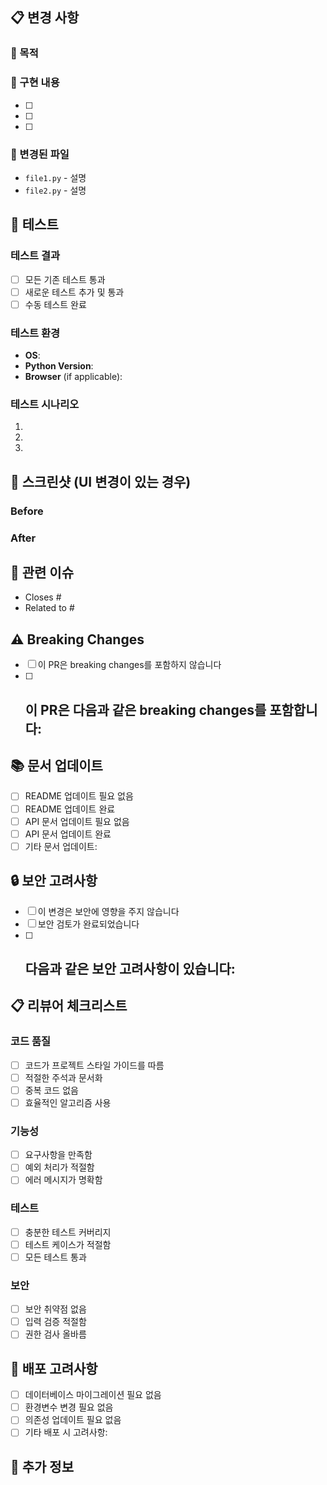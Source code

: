 ## 📋 변경 사항

<!-- 이 PR에서 변경된 내용을 간략하게 설명해주세요 -->

### 🎯 목적

<!-- 이 변경이 필요한 이유를 설명해주세요 -->

### 🔧 구현 내용

<!-- 어떤 것들이 구현되었는지 나열해주세요 -->

- [ ]
- [ ]
- [ ]

### 📁 변경된 파일

<!-- 주요 변경 파일들을 나열해주세요 -->

- `file1.py` - 설명
- `file2.py` - 설명

## 🧪 테스트

### 테스트 결과

- [ ] 모든 기존 테스트 통과
- [ ] 새로운 테스트 추가 및 통과
- [ ] 수동 테스트 완료

### 테스트 환경

<!-- 테스트한 환경을 명시해주세요 -->

- **OS**:
- **Python Version**:
- **Browser** (if applicable):

### 테스트 시나리오

<!-- 어떤 시나리오들을 테스트했는지 설명해주세요 -->

1.
2.
3.

## 📸 스크린샷 (UI 변경이 있는 경우)

<!-- 변경 전후 스크린샷을 첨부해주세요 -->

### Before

<!-- 변경 전 스크린샷 -->

### After

<!-- 변경 후 스크린샷 -->

## 🔗 관련 이슈

<!-- 관련된 이슈가 있다면 링크해주세요 -->

- Closes #
- Related to #

## ⚠️ Breaking Changes

<!-- Breaking changes가 있다면 설명해주세요 -->

- [ ] 이 PR은 breaking changes를 포함하지 않습니다
- [ ] ## 이 PR은 다음과 같은 breaking changes를 포함합니다:

## 📚 문서 업데이트

- [ ] README 업데이트 필요 없음
- [ ] README 업데이트 완료
- [ ] API 문서 업데이트 필요 없음
- [ ] API 문서 업데이트 완료
- [ ] 기타 문서 업데이트:

## 🔒 보안 고려사항

- [ ] 이 변경은 보안에 영향을 주지 않습니다
- [ ] 보안 검토가 완료되었습니다
- [ ] ## 다음과 같은 보안 고려사항이 있습니다:

## 📋 리뷰어 체크리스트

<!-- 리뷰어가 확인해야 할 항목들 -->

### 코드 품질

- [ ] 코드가 프로젝트 스타일 가이드를 따름
- [ ] 적절한 주석과 문서화
- [ ] 중복 코드 없음
- [ ] 효율적인 알고리즘 사용

### 기능성

- [ ] 요구사항을 만족함
- [ ] 예외 처리가 적절함
- [ ] 에러 메시지가 명확함

### 테스트

- [ ] 충분한 테스트 커버리지
- [ ] 테스트 케이스가 적절함
- [ ] 모든 테스트 통과

### 보안

- [ ] 보안 취약점 없음
- [ ] 입력 검증 적절함
- [ ] 권한 검사 올바름

## 🚀 배포 고려사항

- [ ] 데이터베이스 마이그레이션 필요 없음
- [ ] 환경변수 변경 필요 없음
- [ ] 의존성 업데이트 필요 없음
- [ ] 기타 배포 시 고려사항:

## 📝 추가 정보

<!-- 리뷰어가 알아야 할 추가 정보가 있다면 작성해주세요 -->
